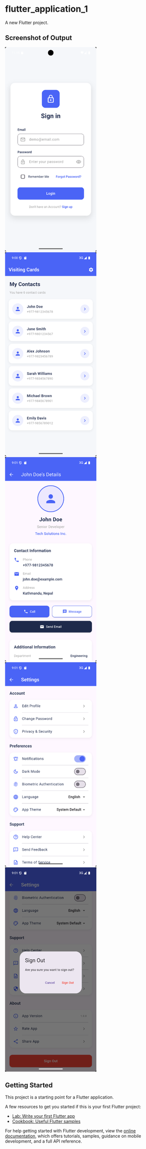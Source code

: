 # flutter_application_1

A new Flutter project.
## Screenshot of Output
<img src="loginPage.png" alt="Login Page" width="300"/>
<img src="visitingCard.png" alt="Visiting Card" width="300"/>
<img src="cardList_Detail.png" alt="Card List" width="300"/>
<img src="setting_with_toggle.png" alt="Setting with Toggle" width="300"/>
<img src="signout.png" alt="Signout Page" width="300"/>

## Getting Started

This project is a starting point for a Flutter application.

A few resources to get you started if this is your first Flutter project:

- [Lab: Write your first Flutter app](https://docs.flutter.dev/get-started/codelab)
- [Cookbook: Useful Flutter samples](https://docs.flutter.dev/cookbook)

For help getting started with Flutter development, view the
[online documentation](https://docs.flutter.dev/), which offers tutorials,
samples, guidance on mobile development, and a full API reference.
